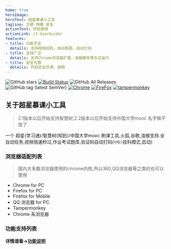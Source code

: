 ```yaml
---
home: true
heroImage: 
heroText: 超星慕课小工具
tagline: 方便 快捷 安全
actionText: 开始使用
actionLink: /1-UserGuide/
features:
- title: 功能齐全
  details: 支持视频挂机，自动答题，自动打码
- title: 支持广泛
  details: 支持Chrome浏览器扩展，油猴脚本等方式运行
- title: 安全可靠
  details: 代码完全开源，透明
---
```


![GitHub stars](https://img.shields.io/github/stars/codfrm/cxmooc-tools.svg)
[![Build Status](https://www.travis-ci.org/CodFrm/cxmooc-tools.svg?branch=master)](https://www.travis-ci.org/CodFrm/cxmooc-tools)
![GitHub All Releases](https://img.shields.io/github/downloads/codfrm/cxmooc-tools/total.svg)
![GitHub tag (latest SemVer)](https://img.shields.io/github/tag/codfrm/cxmooc-tools.svg?label=version)
[![Chrome](https://img.shields.io/badge/chrome-success-brightgreen)](https://chrome.google.com/webstore/detail/%E8%B6%85%E6%98%9F%E6%85%95%E8%AF%BE%E5%B0%8F%E5%B7%A5%E5%85%B7/kkicgcijebblepmephnfganiiochecfl?hl=zh-CN)
[![FireFox](https://img.shields.io/badge/firefox-success-brightgreen)](https://addons.mozilla.org/zh-CN/firefox/addon/%E8%B6%85%E6%98%9F%E6%85%95%E8%AF%BE%E5%B0%8F%E5%B7%A5%E5%85%B7/)
[![tampermonkey](https://img.shields.io/badge/tampermonkey-success-yellowgreen)](https://greasyfork.org/zh-CN/scripts/376190-%E8%B6%85%E6%98%9F%E6%85%95%E8%AF%BE%E5%B0%8F%E5%B7%A5%E5%85%B7)



## 关于超星慕课小工具
> 2.1版本以后开始支持智慧树,2.2版本以后开始支持中国大学mooc 名字嘛不改了

一个 超星(学习通)/智慧树(知到)/中国大学mooc 刷课工具,火狐,谷歌,油猴支持.全自动任务,视频倍速秒过,作业考试题库,验证码自动打码(੧ᐛ੭挂科模式,启动)

### 浏览器适配列表
> 国内大多数浏览器使用的chrome内核,所以360,QQ浏览器等之类的也可以使用
 * Chrome for PC
 * Firefox for PC
 * Firefox for Mobile
 * QQ 浏览器 for PC
 * Tampermonkey
 * Chrome 系浏览器

### 功能支持列表
**详情请看->[功能说明](/1-UserGuide/featured.html)**


<Footer/>